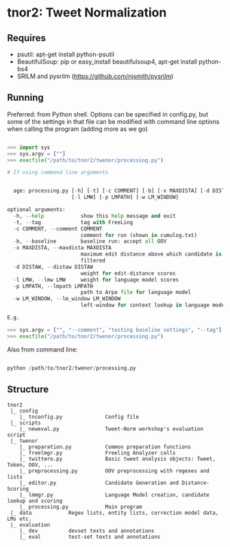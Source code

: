 tnor2: Tweet Normalization
==========================

Requires
--------
 - psutil: apt-get install python-psutil
 - BeautifulSoup: pip  or easy_install beautifulsoup4, apt-get install python-bs4
 - SRILM and pysrilm (https://github.com/njsmith/pysrilm)

Running
-------

Preferred: from Python shell.
Options can be specified in config.py, but some of the settings in that file can be modified with command line options when calling the program (adding more as we go)

``` python

>>> import sys
>>> sys.argv = [""]
>>> execfile("/path/to/tnor2/twenor/processing.py")
```

```python
# If using command line arguments


  age: processing.py [-h] [-t] [-c COMMENT] [-b] [-x MAXDISTA] [-d DISTAW]
                     [-l LMW] [-p LMPATH] [-w LM_WINDOW]

optional arguments:
  -h, --help            show this help message and exit
  -t, --tag             tag with FreeLing
  -c COMMENT, --comment COMMENT
                        comment for run (shown in cumulog.txt)
  -b, --baseline        baseline run: accept all OOV
  -x MAXDISTA, --maxdista MAXDISTA
                        maximum edit distance above which candidate is
                        filtered
  -d DISTAW, --distaw DISTAW
                        weight for edit-distance scores
  -l LMW, --lmw LMW     weight for language model scores
  -p LMPATH, --lmpath LMPATH
                        path to Arpa file for language model
  -w LM_WINDOW, --lm_window LM_WINDOW
                        left-window for context lookup in language model

E.g.

>>> sys.argv = ["", "--comment", "testing baseline settings", "--tag"]
>>> execfile("/path/to/tnor2/twenor/processing.py")
```



Also from command line:

``` python

python /path/to/tnor2/twenor/processing.py

```

Structure
-------

```
tnor2
 |_ config
    |_ tnconfig.py              Config file
 |_ scripts
    |_ neweval.py               Tweet-Norm workshop's evaluation script
 |_ twenor
    |_ preparation.py           Common preparation functions
    |_ freelmgr.py              Freeling Analyzer calls
    |_ twittero.py              Basic tweet analysis objects: Tweet, Token, OOV, ...
    |_ preprocessing.py         OOV preprocessing with regexes and lists
    |_ editor.py                Candidate Generation and Distance-Scoring
    |_ lmmgr.py                 Language Model creation, candidate lookup and scoring
    |_ processing.py            Main program
 |_ data			Regex lists, entity lists, correction model data, LMs etc.
 |_ evaluation
    |_ dev			devset texts and annotations
    |_ eval			test-set texts and annotations
```

